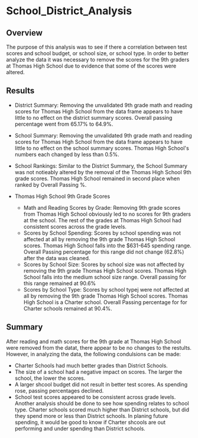 # School_District_Analysis
## Overview 
The purpose of this analysis was to see if there a correlation between test scores and school budget, or school size, or school type.  In order to better analyze the data it was necessary to remove the scores for the 9th graders at Thomas High School due to evidence that some of the scores were altered. 
## Results
* District Summary: Removing the unvalidated 9th grade math and reading scores for Thomas High School from the data frame appears to have little to no effect on the district summary scores. Overall passing percentage went from 65.17% to 64.9%.

* School Summary: Removing the unvalidated 9th grade math and reading scores for Thomas High School from the data frame appears to have little to no effect on the school summary scores.  Thomas High School's numbers each changed by less than 0.5%.


* School Rankings: Similar to the District Summary, the School Summary was not notieably altered by the removal of the Thomas High School 9th grade scores.  Thomas High School remained in second place when ranked by Overall Passing %.

* Thomas High School 9th Grade Scores
  * Math and Reading Scores by Grade: Removing 9th grade scores from Thomas High School obviously led to no scores for 9th graders at the school.  The rest of the grades at Thomas High School had consistent scores across the grade levels.
  * Scores by School Spending: Scores by school spending was not affected at all by removing the 9th grade Thomas High School scores.  Thomas High School falls into the $631-645 spending range.  Overall Passing percentage for this range did not change (62.8%) after the data was cleaned.
  * Scores by School Size: Scores by school size was not affected by removing the 9th grade Thomas High School scores.  Thomas High School falls into the medium school size range.  Overall passing for this range remained at 90.6%
  * Scores by School Type: Scores by school typej were not affected at all by removing the 9th grade Thomas High School scores.  Thomas High School is a Charter school.  Overall Passing percentage for for Charter schools remained at 90.4%. 

## Summary
After reading and math scores for the 9th grade at Thomas High School were removed from the datat, there appear to be no changes to the restults.  However, in analyzing the data, the following condulsions can be made:
* Charter Schools had much better grades than District Schools.
* The size of a school had a negative impact on scores.  The larger the school, the lower the scores.
* A larger shcool budget did not result in better test scores.  As spending rose, passing percentages declined.
* School test scores appeared to be consistent across grade levels.  
Another analysis should be done to see how spending relates to school type.  Charter schools scored much higher than District schools, but did they spend more or less than District schools.  In planing future spending, it would be good to know if Charter shcools are out performing and under spending than District schools.
